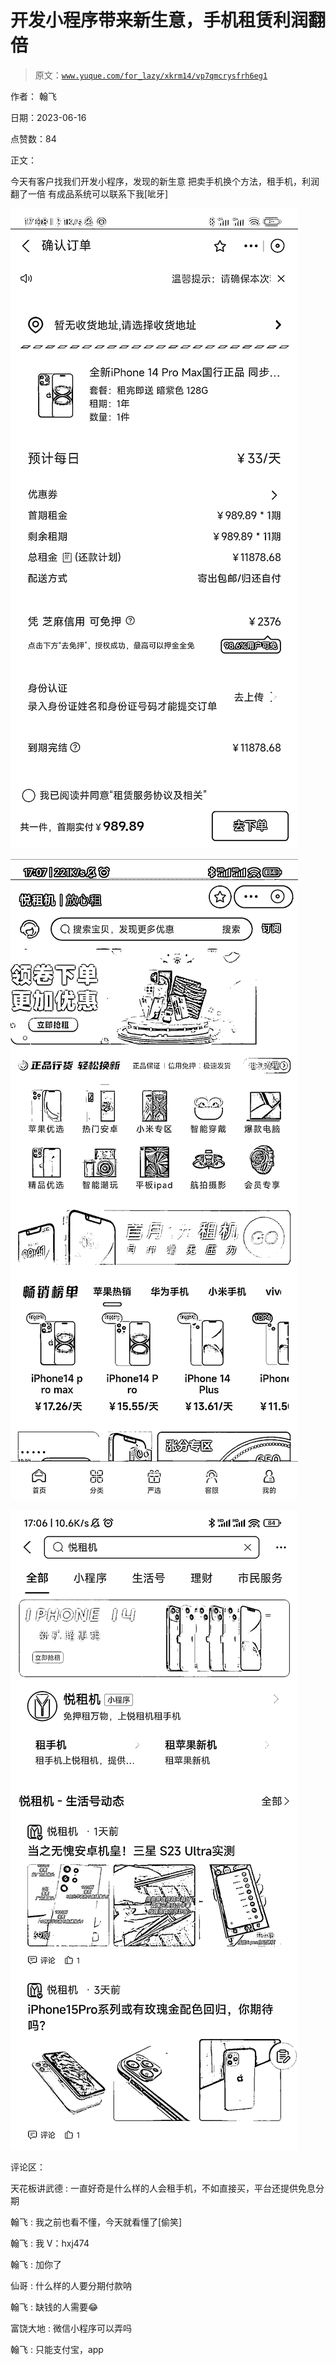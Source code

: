 # 开发小程序带来新生意，手机租赁利润翻倍

> 原文：[`www.yuque.com/for_lazy/xkrm14/vp7qmcrysfrh6eg1`](https://www.yuque.com/for_lazy/xkrm14/vp7qmcrysfrh6eg1)

作者： 翰飞

日期：2023-06-16

点赞数：84

正文：

今天有客户找我们开发小程序，发现的新生意 把卖手机换个方法，租手机，利润翻了一倍 有成品系统可以联系下我[呲牙]

![](img/babdab50b3614f7a0afac7d36e999f31.png)

![](img/2c90be706bcebbf7122fec04ed1ed21d.png)

![](img/566affef200479d3e8fec9ab18a68fd4.png)

评论区：

天花板讲武德 : 一直好奇是什么样的人会租手机，不如直接买，平台还提供免息分期

翰飞 : 我之前也看不懂，今天就看懂了[偷笑]

翰飞 : 我 V：hxj474

翰飞 : 加你了

仙哥 : 什么样的人要分期付款呐

翰飞 : 缺钱的人需要😂

富饶大地 : 微信小程序可以弄吗

翰飞 : 只能支付宝，app

